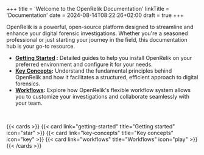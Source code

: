 +++
title = 'Welcome to the OpenRelik Documentation'
linkTitle = 'Documentation'
date = 2024-08-14T08:22:26+02:00
draft = true
+++

OpenRelik is a powerful, open-source platform designed to streamline and enhance your digital forensic investigations. Whether you're a seasoned professional or just starting your journey in the field, this documentation hub is your go-to resource.

* **[Getting Started](getting-started/) :** Detailed guides to help you install OpenRelik on your preferred environment and configure it for your needs.
* **[Key Concepts](key-concepts/):** Understand the fundamental principles behind OpenRelik and how it facilitates a structured, efficient approach to digital forensics.
* **[Workflows](workflows/):** Explore how OpenRelik's flexible workflow system allows you to customize your investigations and collaborate seamlessly with your team.

<br>

{{< cards >}}
    {{< card link="getting-started" title="Getting started" icon="star" >}}
    {{< card link="key-concepts" title="Key concepts" icon="key" >}}
    {{< card link="workflows" title="Workflows" icon="play" >}}
{{< /cards >}}

